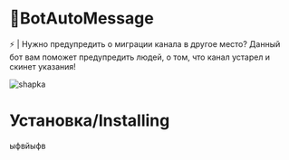# 🤖BotAutoMessage

⚡ | Нужно предупредить о миграции канала в другое место?
     Данный бот вам поможет предупредить людей, о том, что канал устарел и скинет указания! 

![shapka](https://github.com/xNeizy/BotAutoMessage/assets/89652352/324c46cd-55e2-42f6-ba89-2138267b8537)

# Установка/Installing
ыфвйыфв
